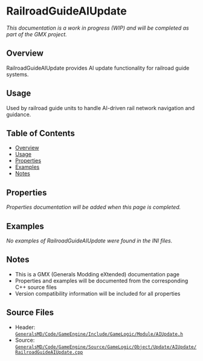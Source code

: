 # RailroadGuideAIUpdate

*This documentation is a work in progress (WIP) and will be completed as part of the GMX project.*

## Overview

RailroadGuideAIUpdate provides AI update functionality for railroad guide systems.

## Usage

Used by railroad guide units to handle AI-driven rail network navigation and guidance.

## Table of Contents

- [Overview](#overview)
- [Usage](#usage)
- [Properties](#properties)
- [Examples](#examples)
- [Notes](#notes)

## Properties

*Properties documentation will be added when this page is completed.*

## Examples

*No examples of RailroadGuideAIUpdate were found in the INI files.*

## Notes

- This is a GMX (Generals Modding eXtended) documentation page
- Properties and examples will be documented from the corresponding C++ source files
- Version compatibility information will be included for all properties

## Source Files

- Header: [`GeneralsMD/Code/GameEngine/Include/GameLogic/Module/AIUpdate.h`](../../GeneralsMD/Code/GameEngine/Include/GameLogic/Module/AIUpdate.h)
- Source: [`GeneralsMD/Code/GameEngine/Source/GameLogic/Object/Update/AIUpdate/RailroadGuideAIUpdate.cpp`](../../GeneralsMD/Code/GameEngine/Source/GameLogic/Object/Update/AIUpdate/RailroadGuideAIUpdate.cpp)
